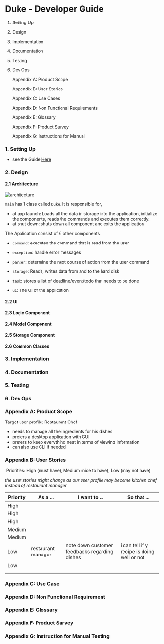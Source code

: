 # Duke - Developer Guide

1. Setting Up

2. Design 

3. Implementation

4. Documentation

5. Testing

6. Dev Ops

   Appendix A: Product Scope

   Appendix B: User Stories

   Appendix C: Use Cases

   Appendix D: Non Functional Requirements 

   Appendix E: Glossary 

   Appendix F: Product Survey 

   Appendix G: Instructions for Manual



### 1. Setting Up

- see the Guide [Here]() 

### 2. Design 

#### 2.1  Architecture

![architecture](https://github.com/9hafidz6/main/blob/master/docs/images/architecture.png)

`main` has 1 class called `Duke`. It is responsible for,

- at app launch: Loads all the data in storage into the application, initialize the  components, reads the commands and executes them correctly.
- at shut down: shuts down all component and exits the application

The Application consist of 6 other components 

- `command`: executes the command that is read from the user

- `exception`: handle error messages 
- `parser`: determine the next course of action from the user command
- `storage`: Reads, writes data from and to the hard disk
- `task`: stores a list of deadline/event/todo that needs to be done
- `ui`: The UI of the application

#### 2.2 UI



#### 2.3 Logic Component



#### 2.4 Model Component



#### 2.5 Storage Component



#### 2.6 Common Classes



### 3. Implementation



### 4. Documentation



### 5. Testing



### 6. Dev Ops 



### Appendix A: Product Scope

Target user profile: Restaurant Chef

- needs to manage all the ingredients for his dishes  
- prefers a desktop application with GUI
- prefers to keep everything neat in terms of viewing information
- can also use CLI if needed
### Appendix B: User Stories

​	Priorities: High (must have), Medium (nice to have), Low (may not have)

*the user stories might change as our user profile may become kitchen chef instead of restaurant manager* 

| Priority | As a ...           | I want to ...                                 | So that ...                                 |
| -------- | ------------------ | --------------------------------------------- | ------------------------------------------- |
| High     |                    |                                               |                                             |
| High     |                    |                                               |                                             |
| High     |                    |                                               |                                             |
| Medium   |                    |                                               |                                             |
| Medium   |                    |                                               |                                             |
| Low      | restaurant manager | note down customer feedbacks regarding dishes | i can tell if y recipe is doing well or not |
| Low      |                    |                                               |                                             |
|          |                    |                                               |                                             |
|          |                    |                                               |                                             |

### Appendix C: Use Case



### Appendix D: Non Functional Requirement



### Appendix E: Glossary 



### Appendix F: Product Survey



### Appendix G: Instruction for Manual Testing 





 

